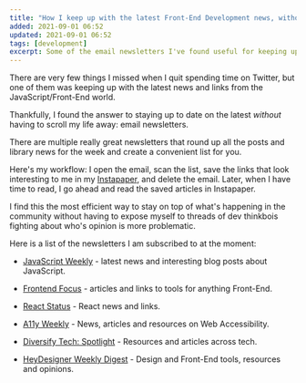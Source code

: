 ```yaml
---
title: "How I keep up with the latest Front-End Development news, without scrolling my life away"
added: 2021-09-01 06:52
updated: 2021-09-01 06:52
tags: [development]
excerpt: Some of the email newsletters I've found useful for keeping up with Front End news.
---
```


There are very few things I missed when I quit spending time on Twitter, but one of them was keeping up with the latest news and links from the JavaScript/Front-End world. 

Thankfully, I found the answer to staying up to date on the latest *without* having to scroll my life away: email newsletters.

There are multiple really great newsletters that round up all the posts and library news for the week and create a convenient list for you.

Here's my workflow: I open the email, scan the list, save the links that look interesting to me in my [Instapaper](https://instapaper.com), and delete the email. Later, when I have time to read, I go ahead and read the saved articles in Instapaper.

I find this the most efficient way to stay on top of what's happening in the community without having to expose myself to threads of dev thinkbois fighting about who's opinion is more problematic. 

Here is a list of the newsletters I am subscribed to at the moment: 

- [JavaScript Weekly](https://javascriptweekly.com/) - latest news and interesting blog posts about JavaScript.

- [Frontend Focus](https://frontendfoc.us/) - articles and links to tools for anything Front-End.

- [React Status](https://react.statuscode.com/) - React news and links.

- [A11y Weekly](https://a11yweekly.com/) - News, articles and resources on Web Accessibility.

- [Diversify Tech: Spotlight](https://www.getrevue.co/profile/codewithveni/) - Resources and articles across tech.

- [HeyDesigner Weekly Digest](https://heydesigner.com/newsletter/) - Design and Front-End tools, resources and opinions.

